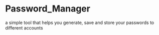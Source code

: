 # Password_Manager
a simple tool that helps you generate, save and store your passwords to different accounts
